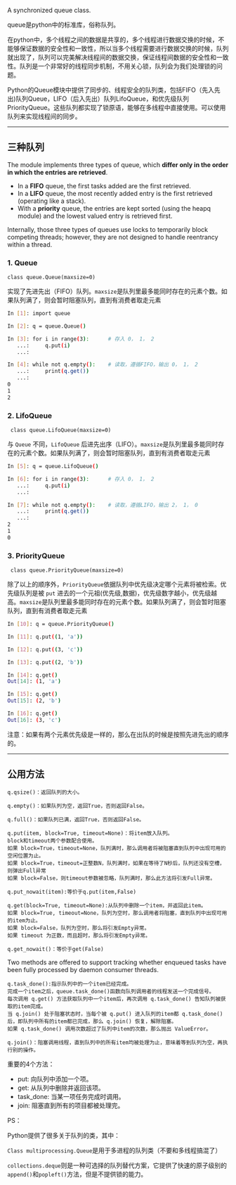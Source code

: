 A synchronized queue class.

queue是python中的标准库，俗称队列。

在python中，多个线程之间的数据是共享的，多个线程进行数据交换的时候，不能够保证数据的安全性和一致性，所以当多个线程需要进行数据交换的时候，队列就出现了，队列可以完美解决线程间的数据交换，保证线程间数据的安全性和一致性。队列是一个非常好的线程同步机制，不用关心锁，队列会为我们处理锁的问题。

Python的Queue模块中提供了同步的、线程安全的队列类，包括FIFO（先入先出)队列Queue，LIFO（后入先出）队列LifoQueue，和优先级队列PriorityQueue。这些队列都实现了锁原语，能够在多线程中直接使用。可以使用队列来实现线程间的同步。

***

## 三种队列

The module implements three types of queue, which **differ only in the order in which the entries are retrieved**. 

* In a **FIFO** queue, the first tasks added are the first retrieved. 
* In a **LIFO** queue, the most recently added entry is the first retrieved (operating like a stack). 
* With a **priority** queue, the entries are kept sorted (using the heapq module) and the lowest valued entry is retrieved first.

Internally, those three types of queues use locks to temporarily block competing threads; however, they are not designed to handle reentrancy within a thread.

### 1. Queue

`class queue.Queue(maxsize=0)`

实现了先进先出（FIFO）队列。`maxsize`是队列里最多能同时存在的元素个数。如果队列满了，则会暂时阻塞队列，直到有消费者取走元素

```bash
In [1]: import queue

In [2]: q = queue.Queue()

In [3]: for i in range(3):		# 存入 0， 1， 2
   ...:     q.put(i)
   ...:

In [4]: while not q.empty():	# 读取，遵循FIFO，输出 0， 1， 2
   ...:     print(q.get())
   ...:
0
1
2
```

### 2. LifoQueue

` class queue.LifoQueue(maxsize=0)`

与 `Queue` 不同，`LifoQueue` 后进先出序（LIFO）。`maxsize`是队列里最多能同时存在的元素个数。如果队列满了，则会暂时阻塞队列，直到有消费者取走元素

```bash
In [5]: q = queue.LifoQueue()

In [6]: for i in range(3):		# 存入 0， 1， 2
   ...:     q.put(i)
   ...:

In [7]: while not q.empty():	# 读取，遵循LIFO，输出 2， 1， 0
   ...:     print(q.get())
   ...:
2
1
0
```

### 3. PriorityQueue

` class queue.PriorityQueue(maxsize=0)`

除了以上的顺序外，`PriorityQueue`依据队列中优先级决定哪个元素将被检索。优先级队列是被 `put` 进去的一个元祖(优先级,数据)，优先级数字越小，优先级越高。`maxsize`是队列里最多能同时存在的元素个数。如果队列满了，则会暂时阻塞队列，直到有消费者取走元素

```bash
In [10]: q = queue.PriorityQueue()

In [11]: q.put((1, 'a'))

In [12]: q.put((3, 'c'))

In [13]: q.put((2, 'b'))

In [14]: q.get()
Out[14]: (1, 'a')

In [15]: q.get()
Out[15]: (2, 'b')

In [16]: q.get()
Out[16]: (3, 'c')
```

注意：如果有两个元素优先级是一样的，那么在出队的时候是按照先进先出的顺序的。

***

## 公用方法

```text
q.qsize()：返回队列的大小。

q.empty()：如果队列为空，返回True，否则返回False。

q.full()：如果队列已满，返回True，否则返回False。

q.put(item, block=True, timeout=None)：将item放入队列。
block和timeout两个参数配合使用。
如果 block=True，timeout=None，队列满时，那么调用者将被阻塞直到队列中出现可用的空闲位置为止。
如果 block=True，timeout=正整数N，队列满时，如果在等待了N秒后，队列还没有空槽，则弹出Full异常
如果 block=False，则timeout参数被忽略，队列满时，那么此方法将引发Full异常。

q.put_nowait(item):等价于q.put(item,False)

q.get(block=True, timeout=None):从队列中删除一个item，并返回此item。
如果 block=True, timeout=None，队列为空时，那么调用者将阻塞，直到队列中出现可用的item为止。
如果 block=False，队列为空时，那么将引发Empty异常。
如果 timeout 为正数，而且超时，那么将引发Empty异常。

q.get_nowait()：等价于get(False)

```

Two methods are offered to support tracking whether enqueued tasks have been fully processed by daemon consumer threads.

```text
q.task_done():指示队列中的一个item已经完成。
完成一个item之后，queue.task_done()函数向队列调用者的线程发送一个完成信号。
每次调用 q.get() 方法获取队列中一个item后，再次调用 q.task_done() 告知队列被获取的item完成。
当 q.join() 处于阻塞状态时，当每个被 q.put() 进入队列的item都 q.task_done() 后，即队列中所有的item都已完成，那么 q.join() 恢复，解除阻塞。
如果 q.task_done() 调用次数超过了队列中item的次数，那么抛出 ValueError。

q.join()：阻塞调用线程，直到队列中的所有item均被处理为止，意味着等到队列为空，再执行别的操作。
```

重要的4个方法：

- put: 向队列中添加一个项。
- get: 从队列中删除并返回该项。
- task_done: 当某一项任务完成时调用。
- join: 阻塞直到所有的项目都被处理完。

PS：

Python提供了很多关于队列的类，其中：

`Class multiprocessing.Queue`是用于多进程的队列类（不要和多线程搞混了） 

`collections.deque`则是一种可选择的队列替代方案，它提供了快速的原子级别的`append()`和`popleft()`方法，但是不提供锁的能力。
